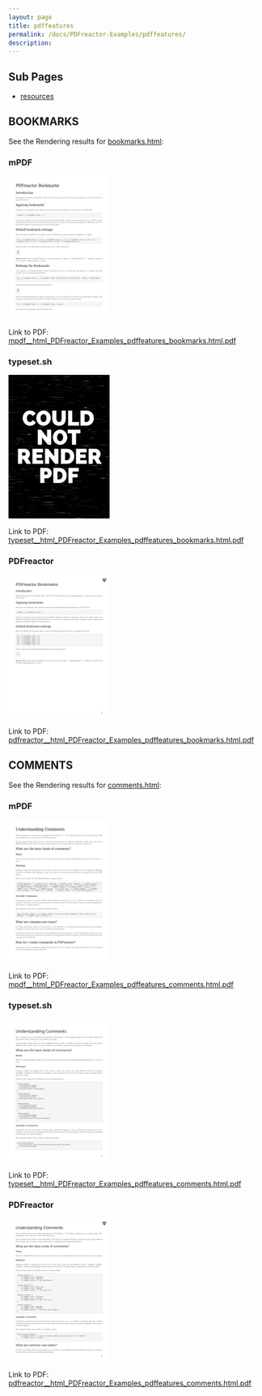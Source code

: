```yaml
---
layout: page
title: pdffeatures
permalink: /docs/PDFreactor-Examples/pdffeatures/
description: 
---
```


## Sub Pages
* [resources](/compare.html2pdf.tools/docs/PDFreactor-Examples/pdffeatures/resources/)


## BOOKMARKS

See the Rendering results for [bookmarks.html](/html/PDFreactor%20Examples/pdffeatures/bookmarks.html):

### mPDF
![](mpdf__html_PDFreactor_Examples_pdffeatures_bookmarks.html.png) 

Link to PDF: [mpdf__html_PDFreactor_Examples_pdffeatures_bookmarks.html.pdf](mpdf__html_PDFreactor_Examples_pdffeatures_bookmarks.html.pdf)

### typeset.sh
![](typeset__html_PDFreactor_Examples_pdffeatures_bookmarks.html.png) 

Link to PDF: [typeset__html_PDFreactor_Examples_pdffeatures_bookmarks.html.pdf](typeset__html_PDFreactor_Examples_pdffeatures_bookmarks.html.pdf)

### PDFreactor
![](pdfreactor__html_PDFreactor_Examples_pdffeatures_bookmarks.html.png) 

Link to PDF: [pdfreactor__html_PDFreactor_Examples_pdffeatures_bookmarks.html.pdf](pdfreactor__html_PDFreactor_Examples_pdffeatures_bookmarks.html.pdf)

## COMMENTS

See the Rendering results for [comments.html](/html/PDFreactor%20Examples/pdffeatures/comments.html):

### mPDF
![](mpdf__html_PDFreactor_Examples_pdffeatures_comments.html.png) 

Link to PDF: [mpdf__html_PDFreactor_Examples_pdffeatures_comments.html.pdf](mpdf__html_PDFreactor_Examples_pdffeatures_comments.html.pdf)

### typeset.sh
![](typeset__html_PDFreactor_Examples_pdffeatures_comments.html.png) 

Link to PDF: [typeset__html_PDFreactor_Examples_pdffeatures_comments.html.pdf](typeset__html_PDFreactor_Examples_pdffeatures_comments.html.pdf)

### PDFreactor
![](pdfreactor__html_PDFreactor_Examples_pdffeatures_comments.html.png) 

Link to PDF: [pdfreactor__html_PDFreactor_Examples_pdffeatures_comments.html.pdf](pdfreactor__html_PDFreactor_Examples_pdffeatures_comments.html.pdf)


